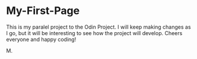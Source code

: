 # My-First-Page

This is my paralel project to the Odin Project.
I will keep making changes as I go, but it will be interesting to see how the project will develop.
Cheers everyone and happy coding!

M.
